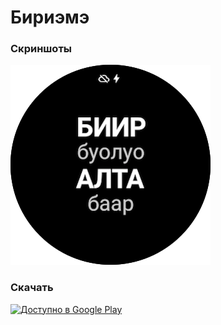# Бириэмэ

### Скриншоты

![Birieme - Wear OS face](app/src/main/res/drawable-nodpi/preview_digital_circular.png)

### Скачать

<a href='https://play.google.com/store/apps/details?id=com.github.aafanasev.birieme&pcampaignid=MKT-Other-global-all-co-prtnr-py-PartBadge-Mar2515-1'><img alt='Доступно в Google Play' src='https://play.google.com/intl/en_us/badges/images/generic/ru_badge_web_generic.png' width="250"/></a>